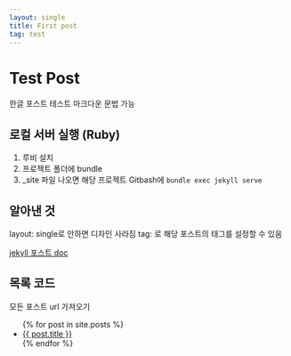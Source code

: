 ```yaml
---
layout: single
title: First post
tag: test
---
```


# Test Post

한글 포스트 테스트
마크다운 문법 가능

## 로컬 서버 실행 (Ruby)
1. 루비 설치
2. 프로젝트 폴더에 bundle 
3. _site 파일 나오면 해당 프로젝트 Gitbash에 ```bundle exec jekyll serve```

## 알아낸 것

layout: single로 안하면 디자인 사라짐
tag: 로 해당 포스트의 태그를 설정할 수 있음

[jekyll 포스트 doc]("https://jekyllrb.com/docs/posts/")

## 목록 코드

모든 포스트 url 가져오기
<ul>
  {% for post in site.posts %}
    <li>
      <a href="{{ post.url }}">{{ post.title }}</a>
    </li>
  {% endfor %}
</ul>
